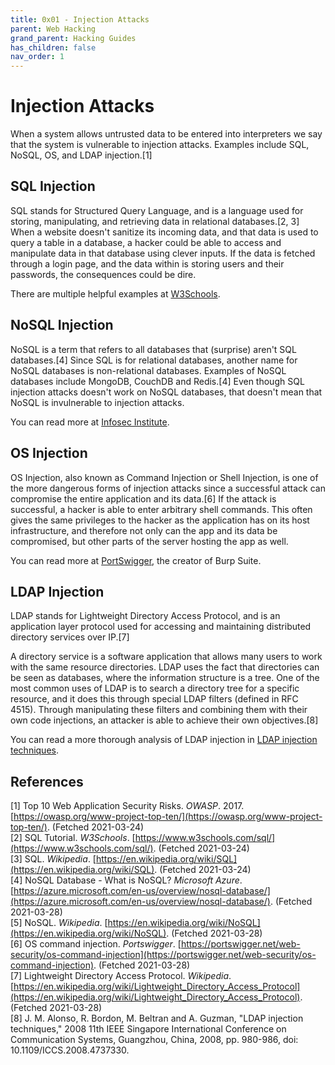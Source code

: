 ```yaml
---
title: 0x01 - Injection Attacks
parent: Web Hacking
grand_parent: Hacking Guides
has_children: false
nav_order: 1
---
```


# Injection Attacks
When a system allows untrusted data to be entered into interpreters we say that the system is vulnerable to injection attacks. Examples include SQL, NoSQL, OS, and LDAP injection.[1]

## SQL Injection
SQL stands for Structured Query Language, and is a language used for storing, manipulating, and retrieving data in relational databases.[2, 3] When a website doesn't sanitize its incoming data, and that data is used to query a table in a database, a hacker could be able to access and manipulate data in that database using clever inputs. If the data is fetched through a login page, and the data within is storing users and their passwords, the consequences could be dire.

There are multiple helpful examples at [W3Schools](https://www.w3schools.com/sql/sql_injection.asp).

## NoSQL Injection
NoSQL is a term that refers to all databases that (surprise) aren't SQL databases.[4] Since SQL is for relational databases, another name for NoSQL databases is non-relational databases. Examples of NoSQL databases include MongoDB, CouchDB and Redis.[4] Even though SQL injection attacks doesn't work on NoSQL databases, that doesn't mean that NoSQL is invulnerable to injection attacks.

You can read more at [Infosec Institute](https://resources.infosecinstitute.com/topic/what-is-nosql-injection/).

## OS Injection
OS Injection, also known as Command Injection or Shell Injection, is one of the more dangerous forms of injection attacks since a successful attack can compromise the entire application and its data.[6] If the attack is successful, a hacker is able to enter arbitrary shell commands. This often gives the same privileges to the hacker as the application has on its host infrastructure, and therefore not only can the app and its data be compromised, but other parts of the server hosting the app as well.

You can read more at [PortSwigger](https://portswigger.net/web-security/os-command-injection), the creator of Burp Suite.

## LDAP Injection
LDAP stands for Lightweight Directory Access Protocol, and is an application layer protocol used for accessing and maintaining distributed directory services over IP.[7]

A directory service is a software application that allows many users to work with the same resource directories.
LDAP uses the fact that directories can be seen as databases, where the information structure is a tree. One of the most common uses of LDAP is to search a directory tree for a specific resource, and it does this through special LDAP filters (defined in RFC 4515). Through manipulating these filters and combining them with their own code injections, an attacker is able to achieve their own objectives.[8]

You can read a more thorough analysis of LDAP injection in [LDAP injection techniques](https://www.researchgate.net/publication/224366575_LDAP_injection_techniques).

## References
[1] Top 10 Web Application Security Risks. *OWASP*. 2017. [https://owasp.org/www-project-top-ten/](https://owasp.org/www-project-top-ten/). (Fetched 2021-03-24)<br>
[2] SQL Tutorial. *W3Schools*. [https://www.w3schools.com/sql/](https://www.w3schools.com/sql/). (Fetched 2021-03-24)<br>
[3] SQL. *Wikipedia*. [https://en.wikipedia.org/wiki/SQL](https://en.wikipedia.org/wiki/SQL). (Fetched 2021-03-24)<br>
[4] NoSQL Database - What is NoSQL? *Microsoft Azure*. [https://azure.microsoft.com/en-us/overview/nosql-database/](https://azure.microsoft.com/en-us/overview/nosql-database/). (Fetched 2021-03-28)<br>
[5] NoSQL. *Wikipedia*. [https://en.wikipedia.org/wiki/NoSQL](https://en.wikipedia.org/wiki/NoSQL). (Fetched 2021-03-28)<br>
[6] OS command injection. *Portswigger*. [https://portswigger.net/web-security/os-command-injection](https://portswigger.net/web-security/os-command-injection). (Fetched 2021-03-28)<br>
[7] Lightweight Directory Access Protocol. *Wikipedia*. [https://en.wikipedia.org/wiki/Lightweight_Directory_Access_Protocol](https://en.wikipedia.org/wiki/Lightweight_Directory_Access_Protocol). (Fetched 2021-03-28)<br>
[8] J. M. Alonso, R. Bordon, M. Beltran and A. Guzman, "LDAP injection techniques," 2008 11th IEEE Singapore International Conference on Communication Systems, Guangzhou, China, 2008, pp. 980-986, doi: 10.1109/ICCS.2008.4737330.<br>